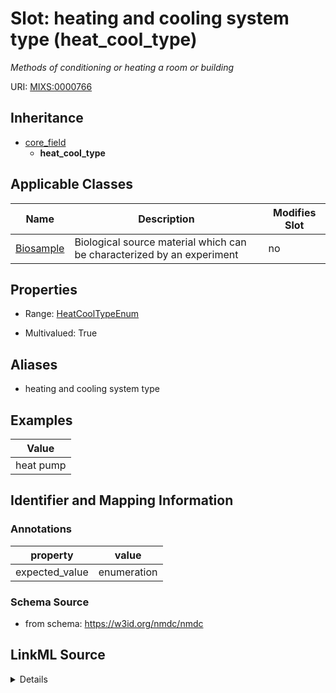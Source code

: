 # Slot: heating and cooling system type (heat_cool_type)


_Methods of conditioning or heating a room or building_



URI: [MIXS:0000766](https://w3id.org/mixs/0000766)




## Inheritance

* [core_field](core_field.md)
    * **heat_cool_type**





## Applicable Classes

| Name | Description | Modifies Slot |
| --- | --- | --- |
[Biosample](Biosample.md) | Biological source material which can be characterized by an experiment |  no  |







## Properties

* Range: [HeatCoolTypeEnum](HeatCoolTypeEnum.md)

* Multivalued: True



## Aliases


* heating and cooling system type




## Examples

| Value |
| --- |
| heat pump |

## Identifier and Mapping Information





### Annotations

| property | value |
| --- | --- |
| expected_value | enumeration || occurrence | m |



### Schema Source


* from schema: https://w3id.org/nmdc/nmdc




## LinkML Source

<details>
```yaml
name: heat_cool_type
annotations:
  expected_value:
    tag: expected_value
    value: enumeration
  occurrence:
    tag: occurrence
    value: m
description: Methods of conditioning or heating a room or building
title: heating and cooling system type
examples:
- value: heat pump
from_schema: https://w3id.org/nmdc/nmdc
aliases:
- heating and cooling system type
rank: 1000
is_a: core field
slot_uri: MIXS:0000766
multivalued: true
alias: heat_cool_type
domain_of:
- Biosample
range: heat_cool_type_enum

```
</details>